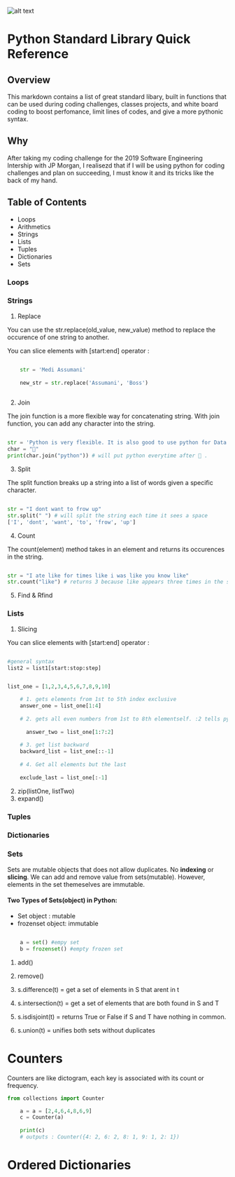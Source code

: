 ![alt text](https://fiverr-res.cloudinary.com/images/t_main1,q_auto,f_auto/gigs/69090491/original/dcafeb1f95fbe2501376c8e9629109ba979d6a67/learn-python-programming-language.jpg)

# Python Standard Library Quick Reference

## Overview

This markdown contains a list of great standard libary, built in functions that can be used during coding challenges, classes projects, and white board coding to boost perfomance, limit lines of codes, and give a more pythonic syntax.


## Why

After taking my coding challenge for the 2019 Software Engineering Intership with JP Morgan, I realisezd that if I will be using python for coding challenges and plan on succeeding, I must know it and its tricks like the back of my hand.


## Table of Contents

* Loops
* Arithmetics
* Strings
* Lists
* Tuples
* Dictionaries
* Sets



### Loops


### Strings

1. Replace

You can use the str.replace(old_value, new_value) method to replace the occurence of one string to another.

You can slice elements with [start:end] operator :
```python

    str = 'Medi Assumani'
    
    new_str = str.replace('Assumani', 'Boss')
    
```

2. Join

The join function is a more flexible way for concatenating string. With join function, you can add any character into the string.

```python

str = 'Python is very flexible. It is also good to use python for Data Science.'
char = "🐍"
print(char.join("python")) # will put python everytime after 🐍 .
```

3. Split

The split function breaks up a string into a list of words given a specific character.

```python

str = "I dont want to frow up"
str.split(" ") # will split the string each time it sees a space
['I', 'dont', 'want', 'to', 'frow', 'up']
```

4. Count

The count(element) method takes in an element and returns its occurences in the string.

```python

str = "I ate like for times like i was like you know like"
str.count("like") # returns 3 because like appears three times in the string

```

5. Find & Rfind

### Lists

1. Slicing

You can slice elements with [start:end] operator :
```python

#general syntax
list2 = list1[start:stop:step]  


list_one = [1,2,3,4,5,6,7,8,9,10]

    # 1. gets elements from 1st to 5th index exclusive
    answer_one = list_one[1:4] 
    
    # 2. gets all even numbers from 1st to 8th elementself. :2 tells python to increment by 2
    
      answer_two = list_one[1:7:2]
    
    # 3. get list backward
    backward_list = list_one[::-1]
    
    # 4. Get all elements but the last
  
    exclude_last = list_one[:-1]

```

2. zip(listOne, listTwo)
3. expand()



### Tuples



### Dictionaries



### Sets

Sets are mutable objects that does not allow duplicates. No <b>indexing</b> or <b>slicing</b>. We can add and remove value from sets(mutable). However, elements in the set themeselves are immutable.

#### Two Types of Sets(object) in Python:

* <light>Set</light> object : mutable 
* <light>frozenset</light> object: immutable

```python

    a = set() #empy set
    b = frozenset() #empty frozen set 
```

1. add()

2. remove()

3. s.difference(t) = get a set of elements in S that arent in t

4. s.intersection(t) = get a set of elements that are both found in S and T

5. s.isdisjoint(t) = returns True or False if S and T have nothing in common.

6. s.union(t) = unifies both sets without duplicates


# Counters

Counters are like dictogram, each key is associated with its count or frequency.


```python
from collections import Counter

    a = a = [2,4,6,4,8,6,9]
    c = Counter(a)
    
    print(c)
    # outputs : Counter({4: 2, 6: 2, 8: 1, 9: 1, 2: 1})
```

# Ordered Dictionaries
